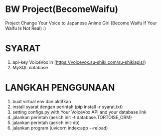 # BW Project(BecomeWaifu)
Project Change Your Voice to Japanese Anime Girl (Become Waifu If Your Waifu Is Not Real) :)
# SYARAT 
1. api-key VoiceVox in (https://voicevox.su-shiki.com/su-shikiapis/)
2. MySQL database
# LANGKAH PENGGUNAAN
1. buat virtual env dan aktifkan
2. install syarat dengan perintah (pip install -r syarat.txt)
2. setting configs.py with Your VoiceVox API and your database link
3. jalankan perintah (aerich init -t database.TORTOISE_ORM)
4. jalankan perintah (aerich init-db)
5. jalankan program (uvicorn index:app --reload)
